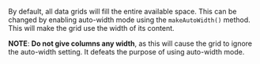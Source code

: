 By default, all data grids will fill the entire available space. 
This can be changed by enabling auto-width mode using the 
`makeAutoWidth()` method. This will make the grid use the width 
of its content.

**NOTE**: **Do not give columns any width**, as this will cause the
grid to ignore the auto-width setting. It defeats the purpose of
using auto-width mode.
